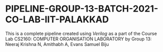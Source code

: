 # PIPELINE-GROUP-13-BATCH-2021-CO-LAB-IIT-PALAKKAD

This is a complete pipeline created using *Verilog* as a part of the Course Lab CS2160: COMPUTER ORGANISATION LABORATORY 
by Group 13: Neeraj Krishna N, Amithabh A, Evans Samuel Biju
